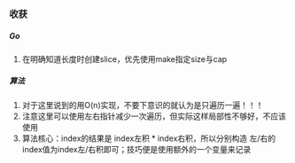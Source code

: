 ### 收获

##### Go
1. 在明确知道长度时创建slice，优先使用make指定size与cap

##### 算法
1. 对于这里说到的用O(n)实现，不要下意识的就认为是只遍历一遍！！！
2. 注意这里可以使用左右指针减少一次遍历，但实际这样局部性不够好，不应该使用
3. 算法核心：index的结果是 index左积 * index右积，所以分别构造 左/右的index值为index左/右积即可；技巧便是使用额外的一个变量来记录
